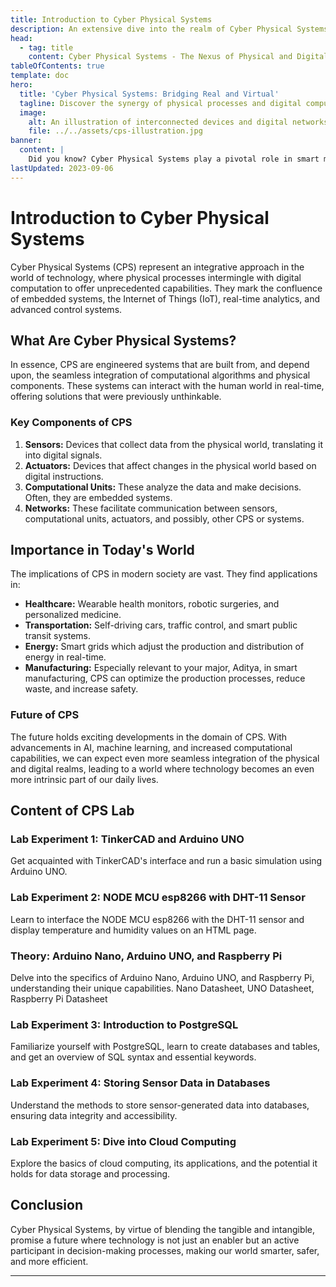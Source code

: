 ```yaml
---
title: Introduction to Cyber Physical Systems
description: An extensive dive into the realm of Cyber Physical Systems, blending the physical world with computational processes.
head:
  - tag: title
    content: Cyber Physical Systems - The Nexus of Physical and Digital Worlds
tableOfContents: true
template: doc
hero:
  title: 'Cyber Physical Systems: Bridging Real and Virtual'
  tagline: Discover the synergy of physical processes and digital computation.
  image:
    alt: An illustration of interconnected devices and digital networks
    file: ../../assets/cps-illustration.jpg
banner:
  content: |
    Did you know? Cyber Physical Systems play a pivotal role in smart manufacturing.
lastUpdated: 2023-09-06
---
```


# Introduction to Cyber Physical Systems

Cyber Physical Systems (CPS) represent an integrative approach in the world of technology, where physical processes intermingle with digital computation to offer unprecedented capabilities. They mark the confluence of embedded systems, the Internet of Things (IoT), real-time analytics, and advanced control systems.

## What Are Cyber Physical Systems?

In essence, CPS are engineered systems that are built from, and depend upon, the seamless integration of computational algorithms and physical components. These systems can interact with the human world in real-time, offering solutions that were previously unthinkable.

### Key Components of CPS

1. **Sensors:** Devices that collect data from the physical world, translating it into digital signals.
2. **Actuators:** Devices that affect changes in the physical world based on digital instructions.
3. **Computational Units:** These analyze the data and make decisions. Often, they are embedded systems.
4. **Networks:** These facilitate communication between sensors, computational units, actuators, and possibly, other CPS or systems.

## Importance in Today's World

The implications of CPS in modern society are vast. They find applications in:

- **Healthcare:** Wearable health monitors, robotic surgeries, and personalized medicine.
- **Transportation:** Self-driving cars, traffic control, and smart public transit systems.
- **Energy:** Smart grids which adjust the production and distribution of energy in real-time.
- **Manufacturing:** Especially relevant to your major, Aditya, in smart manufacturing, CPS can optimize the production processes, reduce waste, and increase safety.

### Future of CPS

The future holds exciting developments in the domain of CPS. With advancements in AI, machine learning, and increased computational capabilities, we can expect even more seamless integration of the physical and digital realms, leading to a world where technology becomes an even more intrinsic part of our daily lives.

## Content of CPS Lab

### Lab Experiment 1: TinkerCAD and Arduino UNO
Get acquainted with TinkerCAD's interface and run a basic simulation using Arduino UNO.

### Lab Experiment 2: NODE MCU esp8266 with DHT-11 Sensor
Learn to interface the NODE MCU esp8266 with the DHT-11 sensor and display temperature and humidity values on an HTML page.

### Theory: Arduino Nano, Arduino UNO, and Raspberry Pi
Delve into the specifics of Arduino Nano, Arduino UNO, and Raspberry Pi, understanding their unique capabilities. Nano Datasheet, UNO Datasheet, Raspberry Pi Datasheet

### Lab Experiment 3: Introduction to PostgreSQL
Familiarize yourself with PostgreSQL, learn to create databases and tables, and get an overview of SQL syntax and essential keywords.

### Lab Experiment 4: Storing Sensor Data in Databases
Understand the methods to store sensor-generated data into databases, ensuring data integrity and accessibility.

### Lab Experiment 5: Dive into Cloud Computing
Explore the basics of cloud computing, its applications, and the potential it holds for data storage and processing.

## Conclusion

Cyber Physical Systems, by virtue of blending the tangible and intangible, promise a future where technology is not just an enabler but an active participant in decision-making processes, making our world smarter, safer, and more efficient.

---